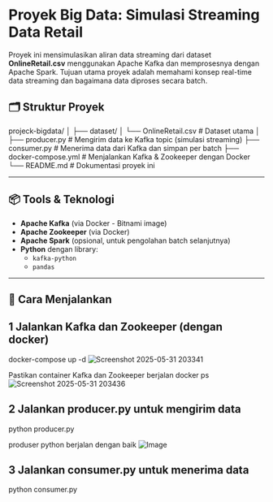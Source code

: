 # Proyek Big Data: Simulasi Streaming Data Retail

Proyek ini mensimulasikan aliran data streaming dari dataset **OnlineRetail.csv** menggunakan Apache Kafka dan memprosesnya dengan Apache Spark. Tujuan utama proyek adalah memahami konsep real-time data streaming dan bagaimana data diproses secara batch.

## 🗂️ Struktur Proyek

projeck-bigdata/
│
├── dataset/
│ └── OnlineRetail.csv # Dataset utama
│
├── producer.py # Mengirim data ke Kafka topic (simulasi streaming)
├── consumer.py # Menerima data dari Kafka dan simpan per batch
├── docker-compose.yml # Menjalankan Kafka & Zookeeper dengan Docker
└── README.md # Dokumentasi proyek ini


---

## 📦 Tools & Teknologi

- **Apache Kafka** (via Docker - Bitnami image)
- **Apache Zookeeper** (via Docker)
- **Apache Spark** (opsional, untuk pengolahan batch selanjutnya)
- **Python** dengan library:
  - `kafka-python`
  - `pandas`

---

## 🚀 Cara Menjalankan

## 1 Jalankan Kafka dan Zookeeper (dengan docker)
docker-compose up -d
![Screenshot 2025-05-31 203341](https://github.com/user-attachments/assets/18cdc48c-a68a-4630-85ad-e1890b25218e)


Pastikan container Kafka dan Zookeeper berjalan
docker ps
![Screenshot 2025-05-31 203436](https://github.com/user-attachments/assets/fa971a4c-b799-4e2d-8d9c-a08a3b30201d)


## 2 Jalankan producer.py untuk mengirim data
python producer.py

produser python berjalan dengan baik
![Image](https://github.com/user-attachments/assets/fdee6b85-06f0-47a0-8f35-6b1e88a05834)

## 3 Jalankan consumer.py untuk menerima data
python consumer.py



